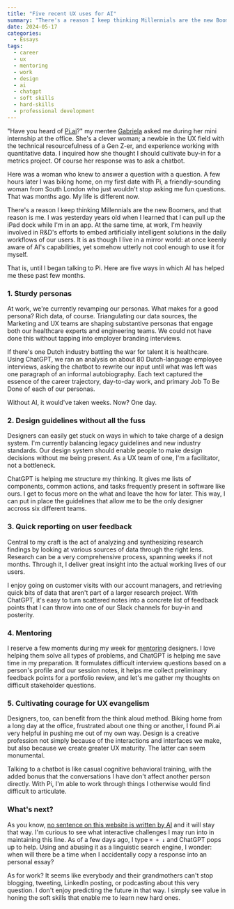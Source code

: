 ```yaml
---
title: "Five recent UX uses for AI"
summary: "There's a reason I keep thinking Millennials are the new Boomers, and that reason is me. Here are some thoughts on how I finally came to welcome AI as a friendly member of my UX toolkit."
date: 2024-05-17
categories:
  - Essays
tags:
  - career
  - ux
  - mentoring
  - work
  - design
  - ai
  - chatgpt
  - soft skills
  - hard-skills
  - professional development
---
```


"Have you heard of [Pi.ai](https://pi.ai/)?" my mentee [Gabriela](https://www.linkedin.com/in/gabrielaroestandy/) asked me during her mini internship at the office. She's a clever woman; a newbie in the UX field with the technical resourcefulness of a Gen Z-er, and experience working with quantitative data. I inquired how she thought I should cultivate buy-in for a metrics project. Of course her response was to ask a chatbot.

Here was a woman who knew to answer a question with a question. A few hours later I was biking home, on my first date with Pi, a friendly-sounding woman from South London who just wouldn't stop asking me fun questions. That was months ago. My life is different now.

There's a reason I keep thinking Millennials are the new Boomers, and that reason is me. I was yesterday years old when I learned that I can pull up the iPad dock while I'm in an app. At the same time, at work, I'm heavily involved in R&D's efforts to embed artificially intelligent solutions in the daily workflows of our users. It is as though I live in a mirror world: at once keenly aware of AI's capabilities, yet somehow utterly not cool enough to use it for myself.

That is, until I began talking to Pi. Here are five ways in which AI has helped me these past few months.

### 1. Sturdy personas

At work, we're currently revamping our personas. What makes for a good persona? Rich data, of course. Triangulating our data sources, the Marketing and UX teams are shaping substantive personas that engage both our healthcare experts and engineering teams. We could not have done this without tapping into employer branding interviews.

If there's one Dutch industry battling the war for talent it is healthcare. Using ChatGPT, we ran an analysis on about 80 Dutch-language employee interviews, asking the chatbot to rewrite our input until what was left was one paragraph of an informal autobiography. Each text captured the essence of the career trajectory, day-to-day work, and primary Job To Be Done of each of our personas.

Without AI, it would've taken weeks. Now? One day.

<!-- {{< rawhtml >}}
<figure>
  <img src="https://res.cloudinary.com/dbi2zounq/image/upload/w_1200/v1715930252/zinzy.website/adobe-firefly-ux-persona_ysmbh2.png" alt="">
  <figcaption>Personas come alive extra well with stellar imagery generated by <a href="https://firefly.adobe.com/inspire/images" target="_blank">Adobe Firefly</a></figcaption>
</figure>
{{< /rawhtml >}} -->

### 2. Design guidelines without all the fuss

Designers can easily get stuck on ways in which to take charge of a design system. I'm currently balancing legacy guidelines and new industry standards. Our design system should enable people to make design decisions without me being present. As a UX team of one, I'm a facilitator, not a bottleneck.

ChatGPT is helping me structure my thinking. It gives me lists of components, common actions, and tasks frequently present in software like ours. I get to focus more on the what and leave the how for later. This way, I can put in place the guidelines that allow me to be the only designer accross six different teams.

<!--
{{< rawhtml >}}
<figure>
  <img src="https://res.cloudinary.com/dbi2zounq/image/upload/v1715931175/zinzy.website/chatgpt-design-guidelines_owpdqa.png" class="border" alt="">
  <figcaption>ChatGPT is great at producing a very specific, technical set of actions users carry out, even if I use "after" instead of "behind"</figcaption>
</figure>
{{< /rawhtml >}} -->

### 3. Quick reporting on user feedback

Central to my craft is the act of analyzing and synthesizing research findings by looking at various sources of data through the right lens. Research can be a very comprehensive process, spanning weeks if not months. Through it, I deliver great insight into the actual working lives of our users.

I enjoy going on customer visits with our account managers, and retrieving quick bits of data that aren't part of a larger research project. With ChatGPT, it's easy to turn scattered notes into a concrete list of feedback points that I can throw into one of our Slack channels for buy-in and posterity.

<!-- {{< rawhtml >}}
<figure>
  <img src="https://res.cloudinary.com/dbi2zounq/image/upload/v1715931682/zinzy.website/chatgpt-user-feedback_epmdzn.png" class="border" alt="">
  <figcaption>Checking to make sure it didn't get anything wrong, I've found ChatGPT quite successful at extracting key takeaways from larger bodies of session notes</figcaption>
</figure>
{{< /rawhtml >}} -->

### 4. Mentoring

I reserve a few moments during my week for [mentoring](/mentoring) designers. I love helping them solve all types of problems, and ChatGPT is helping me save time in my preparation. It formulates difficult interview questions based on a person's profile and our session notes, it helps me collect preliminary feedback points for a portfolio review, and let's me gather my thoughts on difficult stakeholder questions.

<!-- {{< rawhtml >}}
<figure>
  <img src="https://res.cloudinary.com/dbi2zounq/image/upload/w_1300/v1712755362/zinzy.website/zinzy-design-mentor_cbjx5d.jpg" alt="">
  <figcaption>Here's me and Gabriela, the one who introduced me to Pi.ai.</figcaption>
</figure>
{{< /rawhtml >}} -->

### 5. Cultivating courage for UX evangelism

Designers, too, can benefit from the think aloud method. Biking home from a long day at the office, frustrated about one thing or another, I found Pi.ai very helpful in pushing me out of my own way. Design is a creative profession not simply because of the interactions and interfaces we make, but also because we create greater UX maturity. The latter can seem monumental.

Talking to a chatbot is like casual cognitive behavioral training, with the added bonus that the conversations I have don't affect another person directly. With Pi, I'm able to work through things I otherwise would find difficult to articulate.

<!-- {{< rawhtml >}}
<figure>
  <img src="https://res.cloudinary.com/dbi2zounq/image/upload/v1715931981/zinzy.website/pi-and-i_kiftwt.png" alt="">
  <figcaption>Pi.ai, more than ChatGPT, is a highly conversational and engaging chatbot that functions akin to what Christians call the Ignation examen</figcaption>
</figure>
{{< /rawhtml >}} -->

### What's next?

As you know, [no sentence on this website is written by AI](/site) and it will stay that way. I'm curious to see what interactive challenges I may run into in maintaining this line. As of a few days ago, I type `⌘ + ↓` and ChatGPT pops up to help. Using and abusing it as a linguistic search engine, I wonder: when will there be a time when I accidentally copy a response into an personal essay?

As for work? It seems like everybody and their grandmothers can't stop blogging, tweeting, LinkedIn posting, or podcasting about this very question. I don't enjoy predicting the future in that way. I simply see value in honing the soft skills that enable me to learn new hard ones.
